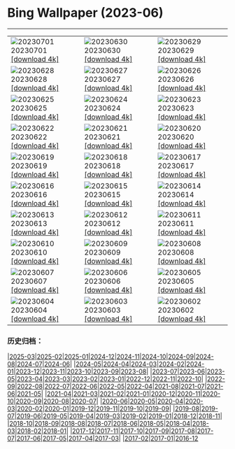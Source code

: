 # Bing Wallpaper (2023-06)
**************

<table><tr><td><img src="https://www.bing.com/th?id=OHR.RomeView_ZH-CN5882212305_1920x1080.jpg" alt="20230701"> 20230701 <a href="https://www.bing.com/th?id=OHR.RomeView_ZH-CN5882212305_UHD.jpg">[download 4k]</a></td><td><img src="https://www.bing.com/th?id=OHR.ClamBears_ZH-CN5686721500_1920x1080.jpg" alt="20230630"> 20230630 <a href="https://www.bing.com/th?id=OHR.ClamBears_ZH-CN5686721500_UHD.jpg">[download 4k]</a></td><td><img src="https://www.bing.com/th?id=OHR.BanyakIslands_ZH-CN6620304821_1920x1080.jpg" alt="20230629"> 20230629 <a href="https://www.bing.com/th?id=OHR.BanyakIslands_ZH-CN6620304821_UHD.jpg">[download 4k]</a></td></tr><tr><td><img src="https://www.bing.com/th?id=OHR.ItalyCinqueTerre_ZH-CN6495965228_1920x1080.jpg" alt="20230628"> 20230628 <a href="https://www.bing.com/th?id=OHR.ItalyCinqueTerre_ZH-CN6495965228_UHD.jpg">[download 4k]</a></td><td><img src="https://www.bing.com/th?id=OHR.SedonaSunset_ZH-CN6289462383_1920x1080.jpg" alt="20230627"> 20230627 <a href="https://www.bing.com/th?id=OHR.SedonaSunset_ZH-CN6289462383_UHD.jpg">[download 4k]</a></td><td><img src="https://www.bing.com/th?id=OHR.VillandryGarden_ZH-CN6140359139_1920x1080.jpg" alt="20230626"> 20230626 <a href="https://www.bing.com/th?id=OHR.VillandryGarden_ZH-CN6140359139_UHD.jpg">[download 4k]</a></td></tr><tr><td><img src="https://www.bing.com/th?id=OHR.PetraTreasury_ZH-CN6007151900_1920x1080.jpg" alt="20230625"> 20230625 <a href="https://www.bing.com/th?id=OHR.PetraTreasury_ZH-CN6007151900_UHD.jpg">[download 4k]</a></td><td><img src="https://www.bing.com/th?id=OHR.NhaTrang_ZH-CN5834700560_1920x1080.jpg" alt="20230624"> 20230624 <a href="https://www.bing.com/th?id=OHR.NhaTrang_ZH-CN5834700560_UHD.jpg">[download 4k]</a></td><td><img src="https://www.bing.com/th?id=OHR.PollinatorMonarch_ZH-CN5556988827_1920x1080.jpg" alt="20230623"> 20230623 <a href="https://www.bing.com/th?id=OHR.PollinatorMonarch_ZH-CN5556988827_UHD.jpg">[download 4k]</a></td></tr><tr><td><img src="https://www.bing.com/th?id=OHR.DragonBoatFestival2023_ZH-CN5255671687_1920x1080.jpg" alt="20230622"> 20230622 <a href="https://www.bing.com/th?id=OHR.DragonBoatFestival2023_ZH-CN5255671687_UHD.jpg">[download 4k]</a></td><td><img src="https://www.bing.com/th?id=OHR.SummerSolstice2023_ZH-CN5038619036_1920x1080.jpg" alt="20230621"> 20230621 <a href="https://www.bing.com/th?id=OHR.SummerSolstice2023_ZH-CN5038619036_UHD.jpg">[download 4k]</a></td><td><img src="https://www.bing.com/th?id=OHR.EagleTree_ZH-CN7775102951_1920x1080.jpg" alt="20230620"> 20230620 <a href="https://www.bing.com/th?id=OHR.EagleTree_ZH-CN7775102951_UHD.jpg">[download 4k]</a></td></tr><tr><td><img src="https://www.bing.com/th?id=OHR.Fawn_ZH-CN2172152960_1920x1080.jpg" alt="20230619"> 20230619 <a href="https://www.bing.com/th?id=OHR.Fawn_ZH-CN2172152960_UHD.jpg">[download 4k]</a></td><td><img src="https://www.bing.com/th?id=OHR.TernFather_ZH-CN1860589914_1920x1080.jpg" alt="20230618"> 20230618 <a href="https://www.bing.com/th?id=OHR.TernFather_ZH-CN1860589914_UHD.jpg">[download 4k]</a></td><td><img src="https://www.bing.com/th?id=OHR.SurfSanDiego_ZH-CN1485510748_1920x1080.jpg" alt="20230617"> 20230617 <a href="https://www.bing.com/th?id=OHR.SurfSanDiego_ZH-CN1485510748_UHD.jpg">[download 4k]</a></td></tr><tr><td><img src="https://www.bing.com/th?id=OHR.HawksbillTurtle_ZH-CN0562063994_1920x1080.jpg" alt="20230616"> 20230616 <a href="https://www.bing.com/th?id=OHR.HawksbillTurtle_ZH-CN0562063994_UHD.jpg">[download 4k]</a></td><td><img src="https://www.bing.com/th?id=OHR.SmokyFireflies_ZH-CN3840923626_1920x1080.jpg" alt="20230615"> 20230615 <a href="https://www.bing.com/th?id=OHR.SmokyFireflies_ZH-CN3840923626_UHD.jpg">[download 4k]</a></td><td><img src="https://www.bing.com/th?id=OHR.PassauSunsetJune_ZH-CN7563956674_1920x1080.jpg" alt="20230614"> 20230614 <a href="https://www.bing.com/th?id=OHR.PassauSunsetJune_ZH-CN7563956674_UHD.jpg">[download 4k]</a></td></tr><tr><td><img src="https://www.bing.com/th?id=OHR.OkefenokeeSwamp_ZH-CN3640203783_1920x1080.jpg" alt="20230613"> 20230613 <a href="https://www.bing.com/th?id=OHR.OkefenokeeSwamp_ZH-CN3640203783_UHD.jpg">[download 4k]</a></td><td><img src="https://www.bing.com/th?id=OHR.BigBendAnniv_ZH-CN3445097868_1920x1080.jpg" alt="20230612"> 20230612 <a href="https://www.bing.com/th?id=OHR.BigBendAnniv_ZH-CN3445097868_UHD.jpg">[download 4k]</a></td><td><img src="https://www.bing.com/th?id=OHR.GoliathHeron_ZH-CN2413747227_1920x1080.jpg" alt="20230611"> 20230611 <a href="https://www.bing.com/th?id=OHR.GoliathHeron_ZH-CN2413747227_UHD.jpg">[download 4k]</a></td></tr><tr><td><img src="https://www.bing.com/th?id=OHR.PortugalDay_ZH-CN2939429166_1920x1080.jpg" alt="20230610"> 20230610 <a href="https://www.bing.com/th?id=OHR.PortugalDay_ZH-CN2939429166_UHD.jpg">[download 4k]</a></td><td><img src="https://www.bing.com/th?id=OHR.BalloonsTurkey_ZH-CN2791109350_1920x1080.jpg" alt="20230609"> 20230609 <a href="https://www.bing.com/th?id=OHR.BalloonsTurkey_ZH-CN2791109350_UHD.jpg">[download 4k]</a></td><td><img src="https://www.bing.com/th?id=OHR.PlayfulHumpback_ZH-CN2241016258_1920x1080.jpg" alt="20230608"> 20230608 <a href="https://www.bing.com/th?id=OHR.PlayfulHumpback_ZH-CN2241016258_UHD.jpg">[download 4k]</a></td></tr><tr><td><img src="https://www.bing.com/th?id=OHR.ChacoCulture_ZH-CN2098865361_1920x1080.jpg" alt="20230607"> 20230607 <a href="https://www.bing.com/th?id=OHR.ChacoCulture_ZH-CN2098865361_UHD.jpg">[download 4k]</a></td><td><img src="https://www.bing.com/th?id=OHR.CliffsEtretat_ZH-CN1961838068_1920x1080.jpg" alt="20230606"> 20230606 <a href="https://www.bing.com/th?id=OHR.CliffsEtretat_ZH-CN1961838068_UHD.jpg">[download 4k]</a></td><td><img src="https://www.bing.com/th?id=OHR.WaterfallsSunwaptaValley_ZH-CN1804229850_1920x1080.jpg" alt="20230605"> 20230605 <a href="https://www.bing.com/th?id=OHR.WaterfallsSunwaptaValley_ZH-CN1804229850_UHD.jpg">[download 4k]</a></td></tr><tr><td><img src="https://www.bing.com/th?id=OHR.MauiBeach_ZH-CN1435658101_1920x1080.jpg" alt="20230604"> 20230604 <a href="https://www.bing.com/th?id=OHR.MauiBeach_ZH-CN1435658101_UHD.jpg">[download 4k]</a></td><td><img src="https://www.bing.com/th?id=OHR.SouthKaibabTrail_ZH-CN1186135534_1920x1080.jpg" alt="20230603"> 20230603 <a href="https://www.bing.com/th?id=OHR.SouthKaibabTrail_ZH-CN1186135534_UHD.jpg">[download 4k]</a></td><td><img src="https://www.bing.com/th?id=OHR.GemsbokNamibia_ZH-CN0963988839_1920x1080.jpg" alt="20230602"> 20230602 <a href="https://www.bing.com/th?id=OHR.GemsbokNamibia_ZH-CN0963988839_UHD.jpg">[download 4k]</a></td></tr></table>

### 历史归档：

|[2025-03](/../2025-03/2025-03.md)|[2025-02](/../2025-02/2025-02.md)|[2025-01](/../2025-01/2025-01.md)|[2024-12](/../2024-12/2024-12.md)|[2024-11](/../2024-11/2024-11.md)|[2024-10](/../2024-10/2024-10.md)|[2024-09](/../2024-09/2024-09.md)|[2024-08](/../2024-08/2024-08.md)|[2024-07](/../2024-07/2024-07.md)|[2024-06](/../2024-06/2024-06.md)|
|[2024-05](/../2024-05/2024-05.md)|[2024-04](/../2024-04/2024-04.md)|[2024-03](/../2024-03/2024-03.md)|[2024-02](/../2024-02/2024-02.md)|[2024-01](/../2024-01/2024-01.md)|[2023-12](/../2023-12/2023-12.md)|[2023-11](/../2023-11/2023-11.md)|[2023-10](/../2023-10/2023-10.md)|[2023-09](/../2023-09/2023-09.md)|[2023-08](/../2023-08/2023-08.md)|
|[2023-07](/../2023-07/2023-07.md)|[2023-06](/2023-06.md)|[2023-05](/../2023-05/2023-05.md)|[2023-04](/../2023-04/2023-04.md)|[2023-03](/../2023-03/2023-03.md)|[2023-02](/../2023-02/2023-02.md)|[2023-01](/../2023-01/2023-01.md)|[2022-12](/../2022-12/2022-12.md)|[2022-11](/../2022-11/2022-11.md)|[2022-10](/../2022-10/2022-10.md)|
|[2022-09](/../2022-09/2022-09.md)|[2022-08](/../2022-08/2022-08.md)|[2022-07](/../2022-07/2022-07.md)|[2022-06](/../2022-06/2022-06.md)|[2022-05](/../2022-05/2022-05.md)|[2022-04](/../2022-04/2022-04.md)|[2021-08](/../2021-08/2021-08.md)|[2021-07](/../2021-07/2021-07.md)|[2021-06](/../2021-06/2021-06.md)|[2021-05](/../2021-05/2021-05.md)|
|[2021-04](/../2021-04/2021-04.md)|[2021-03](/../2021-03/2021-03.md)|[2021-02](/../2021-02/2021-02.md)|[2021-01](/../2021-01/2021-01.md)|[2020-12](/../2020-12/2020-12.md)|[2020-11](/../2020-11/2020-11.md)|[2020-10](/../2020-10/2020-10.md)|[2020-09](/../2020-09/2020-09.md)|[2020-08](/../2020-08/2020-08.md)|[2020-07](/../2020-07/2020-07.md)|
|[2020-06](/../2020-06/2020-06.md)|[2020-05](/../2020-05/2020-05.md)|[2020-04](/../2020-04/2020-04.md)|[2020-03](/../2020-03/2020-03.md)|[2020-02](/../2020-02/2020-02.md)|[2020-01](/../2020-01/2020-01.md)|[2019-12](/../2019-12/2019-12.md)|[2019-11](/../2019-11/2019-11.md)|[2019-10](/../2019-10/2019-10.md)|[2019-09](/../2019-09/2019-09.md)|
|[2019-08](/../2019-08/2019-08.md)|[2019-07](/../2019-07/2019-07.md)|[2019-06](/../2019-06/2019-06.md)|[2019-05](/../2019-05/2019-05.md)|[2019-04](/../2019-04/2019-04.md)|[2019-03](/../2019-03/2019-03.md)|[2019-02](/../2019-02/2019-02.md)|[2019-01](/../2019-01/2019-01.md)|[2018-12](/../2018-12/2018-12.md)|[2018-11](/../2018-11/2018-11.md)|
|[2018-10](/../2018-10/2018-10.md)|[2018-09](/../2018-09/2018-09.md)|[2018-08](/../2018-08/2018-08.md)|[2018-07](/../2018-07/2018-07.md)|[2018-06](/../2018-06/2018-06.md)|[2018-05](/../2018-05/2018-05.md)|[2018-04](/../2018-04/2018-04.md)|[2018-03](/../2018-03/2018-03.md)|[2018-02](/../2018-02/2018-02.md)|[2018-01](/../2018-01/2018-01.md)|
|[2017-12](/../2017-12/2017-12.md)|[2017-11](/../2017-11/2017-11.md)|[2017-10](/../2017-10/2017-10.md)|[2017-09](/../2017-09/2017-09.md)|[2017-08](/../2017-08/2017-08.md)|[2017-07](/../2017-07/2017-07.md)|[2017-06](/../2017-06/2017-06.md)|[2017-05](/../2017-05/2017-05.md)|[2017-04](/../2017-04/2017-04.md)|[2017-03](/../2017-03/2017-03.md)|
|[2017-02](/../2017-02/2017-02.md)|[2017-01](/../2017-01/2017-01.md)|[2016-12](/../2016-12/2016-12.md)